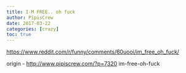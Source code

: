 ```yaml
---
title: I-M FREE.. oh fuck
author: PipisCrew
date: 2017-03-22
categories: [crazy]
toc: true
---
```


https://www.reddit.com/r/funny/comments/60uooi/im_free_oh_fuck/

origin - http://www.pipiscrew.com/?p=7320 im-free-oh-fuck